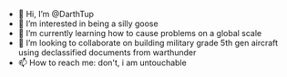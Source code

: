 - 👋 Hi, I’m @DarthTup
- 👀 I’m interested in being a silly goose
- 🌱 I’m currently learning how to cause problems on a global scale
- 💞️ I’m looking to collaborate on building military grade 5th gen aircraft using declassified documents from warthunder
- 📫 How to reach me: don't, i am untouchable

<!---
DarthTup/DarthTup is a ✨ special ✨ repository because its `README.md` (this file) appears on your GitHub profile.
You can click the Preview link to take a look at your changes.
--->
